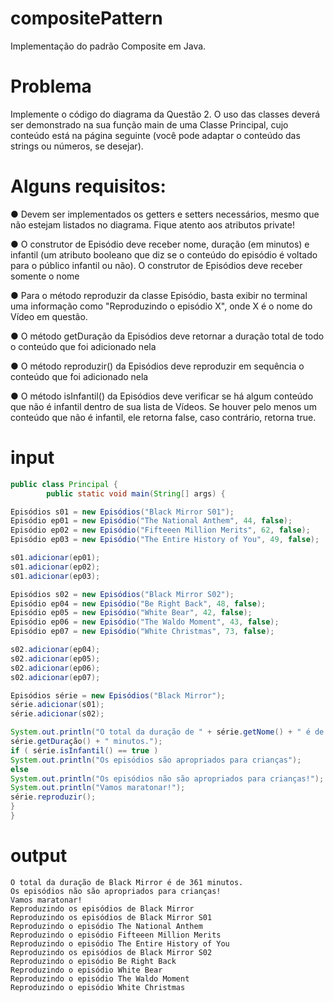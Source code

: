 # compositePattern
Implementação do padrão Composite em Java.

# Problema
Implemente o código do diagrama da Questão 2. O uso das classes deverá ser demonstrado
na sua função main de uma Classe Principal, cujo conteúdo está na página seguinte (você
pode adaptar o conteúdo das strings ou números, se desejar).

# Alguns requisitos:
● Devem ser implementados os getters e setters necessários, mesmo que não estejam
listados no diagrama. Fique atento aos atributos private!

● O construtor de Episódio deve receber nome, duração (em minutos) e infantil (um
atributo booleano que diz se o conteúdo do episódio é voltado para o público infantil ou
não). O construtor de Episódios deve receber somente o nome

● Para o método reproduzir da classe Episódio, basta exibir no terminal uma
informação como "Reproduzindo o episódio X", onde X é o nome do Vídeo em
questão.

● O método getDuração da Episódios deve retornar a duração total de todo o
conteúdo que foi adicionado nela

● O método reproduzir() da Episódios deve reproduzir em sequência o conteúdo
que foi adicionado nela

● O método isInfantil() da Episódios deve verificar se há algum conteúdo que não
é infantil dentro de sua lista de Vídeos. Se houver pelo menos um conteúdo que não é
infantil, ele retorna false, caso contrário, retorna true.

# input


~~~java
public class Principal {
        public static void main(String[] args) {

Episódios s01 = new Episódios("Black Mirror S01");
Episódio ep01 = new Episódio("The National Anthem", 44, false);
Episódio ep02 = new Episódio("Fifteeen Million Merits", 62, false);
Episódio ep03 = new Episódio("The Entire History of You", 49, false);

s01.adicionar(ep01);
s01.adicionar(ep02);
s01.adicionar(ep03);

Episódios s02 = new Episódios("Black Mirror S02");
Episódio ep04 = new Episódio("Be Right Back", 48, false);
Episódio ep05 = new Episódio("White Bear", 42, false);
Episódio ep06 = new Episódio("The Waldo Moment", 43, false);
Episódio ep07 = new Episódio("White Christmas", 73, false);

s02.adicionar(ep04);
s02.adicionar(ep05);
s02.adicionar(ep06);
s02.adicionar(ep07);

Episódios série = new Episódios("Black Mirror");
série.adicionar(s01);
série.adicionar(s02);

System.out.println("O total da duração de " + série.getNome() + " é de " +
série.getDuração() + " minutos.");
if ( série.isInfantil() == true )
System.out.println("Os episódios são apropriados para crianças");
else
System.out.println("Os episódios não são apropriados para crianças!");
System.out.println("Vamos maratonar!");
série.reproduzir();
}
}
~~~

# output

```
O total da duração de Black Mirror é de 361 minutos.
Os episódios não são apropriados para crianças!
Vamos maratonar!
Reproduzindo os episódios de Black Mirror
Reproduzindo os episódios de Black Mirror S01
Reproduzindo o episódio The National Anthem
Reproduzindo o episódio Fifteeen Million Merits
Reproduzindo o episódio The Entire History of You
Reproduzindo os episódios de Black Mirror S02
Reproduzindo o episódio Be Right Back
Reproduzindo o episódio White Bear
Reproduzindo o episódio The Waldo Moment
Reproduzindo o episódio White Christmas
```
